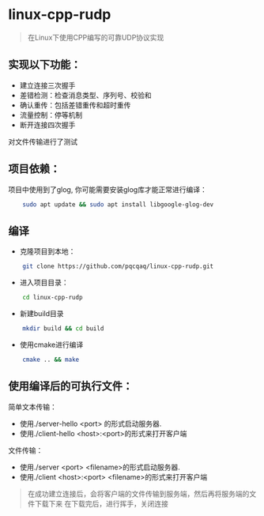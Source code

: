 # linux-cpp-rudp

> 在Linux下使用CPP编写的可靠UDP协议实现

## 实现以下功能：

- 建立连接三次握手
- 差错检测：检查消息类型、序列号、校验和
- 确认重传：包括差错重传和超时重传
- 流量控制：停等机制
- 断开连接四次握手

对文件传输进行了测试

## 项目依赖：

项目中使用到了glog, 你可能需要安装glog库才能正常进行编译：

```bash
    sudo apt update && sudo apt install libgoogle-glog-dev 
```

## 编译

- 克隆项目到本地：

```bash
    git clone https://github.com/pqcqaq/linux-cpp-rudp.git
```

- 进入项目目录：

```bash 
    cd linux-cpp-rudp
```

- 新建build目录

```bash
    mkdir build && cd build
```

- 使用cmake进行编译

```bash
    cmake .. && make
````

## 使用编译后的可执行文件：

简单文本传输：
- 使用./server-hello \<port\> 的形式启动服务器.
- 使用./client-hello \<host\>:\<port\>的形式来打开客户端

文件传输：
- 使用./server \<port\> \<filename\>的形式启动服务器.
- 使用./client \<host\>:\<port\> \<filename\>的形式来打开客户端

> 在成功建立连接后，会将客户端的文件传输到服务端，然后再将服务端的文件下载下来 在下载完后，进行挥手，关闭连接


